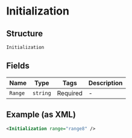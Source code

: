
# Initialization

## Structure

`Initialization`

## Fields

| Name | Type | Tags | Description |
|  --- | --- | --- | --- |
| `Range` | `string` | Required | - |

## Example (as XML)

```xml
<Initialization range="range8" />
```

